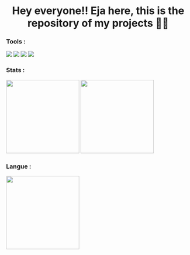 # <h1 align="center"> Hey everyone!! Eja here, this is the repository of my projects 🤙🤙 </h1>

### Tools :
<p>
  <img src="https://img.shields.io/badge/OS-Ubuntu-orange?&logo=ubuntu&logoColor=white" />
  <img src="https://img.shields.io/badge/OS-Windows-blue?&logo=windows" />
  <img src="https://img.shields.io/badge/Text%20Editor-Visual%20Studio%20Code-blue?&logo=visual%20studio%20code" />
  <img src="https://img.shields.io/badge/Text%20Editor-Android%20Studio-bottlegreen?&logo=android%20studio&logoColor=white" />
</p>

### Stats :
<p>
  <img src="https://github-readme-stats.vercel.app/api?username=zajs-dev&show_icons=true&theme=github_dark" height=200 />
  <img src="https://github-readme-streak-stats.herokuapp.com/?user=zajs-dev&theme=tokyonight_duo" height=200 />
</p>

### Langue :
<img src="https://github-readme-stats.vercel.app/api/top-langs/?username=zajs-dev&layout=compact&theme=tokyonight" height=200 />
